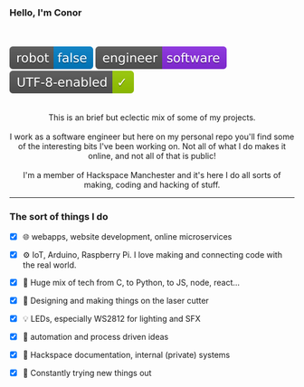 
<p align="center">
  <h3>Hello, I'm Conor </h3><br/><br/>
  <img src="./badge-robot.svg">
  <img src="./badge-engineer.svg">
  <img src="./badge-utf.svg"><br/><br/>
</p>

<p align="center">
    This is an brief but eclectic mix of some of my projects.<br/><br/>
    I work as a software engineer but here on my personal repo you'll find some of the interesting bits I've been working on. Not all of what I do makes it online, and not all of that is public!<br/><br/>
    I'm a member of Hackspace Manchester and it's here I do all sorts of making, coding and hacking of stuff.
</p>

---

### The sort of things I do 


- [x] 🌐 webapps, website development, online microservices
- [X] ⚙️ IoT, Arduino, Raspberry Pi. I love making and connecting code with the real world.
- [X] 🤩 Huge mix of tech from C, to Python, to JS, node, react...
- [X] 🔎 Designing and making things on the laser cutter
- [x] 💡 LEDs, especially WS2812 for lighting and SFX
- [x] 🤖 automation and process driven ideas 
- [X] 📄 Hackspace documentation, internal (private) systems
- [X] 📖 Constantly trying new things out
  
